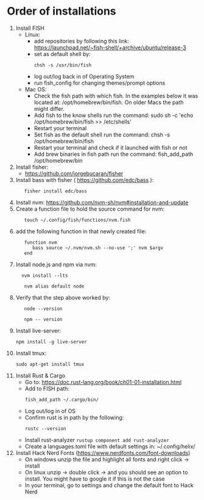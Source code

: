 # Order of installations

1. Install FISH
   - Linux:
      - add repositories by following this link: https://launchpad.net/~fish-shell/+archive/ubuntu/release-3
      - set as default shell by:
        ```
        chsh -s /usr/bin/fish
      - log out/log back in of Operating System
      - run fish_config for changing themes/prompt options
   - Mac OS:
      - Check the fish path with which fish. In the examples below it was located at: /opt/homebrew/bin/fish. On older Macs the path might differ.
      - Add fish to the know shells run the command: sudo sh -c 'echo /opt/homebrew/bin/fish >> /etc/shells'
      - Restart your terminal
      - Set fish as the default shell run the command: chsh -s /opt/homebrew/bin/fish
      - Restart your terminal and check if it launched with fish or not
      - Add brew binaries in fish path run the command: fish_add_path /opt/homebrew/bin 
3. Install fisher:
    - https://github.com/jorgebucaran/fisher
4. Install bass with fisher ( https://github.com/edc/bass ):
   ```
      fisher install edc/bass
   ```
5. Install nvm: https://github.com/nvm-sh/nvm#installation-and-update
6. Create a function file to hold the source command for nvm:
   ```
      touch ~/.config/fish/functions/nvm.fish
   ```
7. add the following function in that newly created file:
     ```
        function nvm
           bass source ~/.nvm/nvm.sh --no-use ';' nvm $argv
        end
     ```
8. Install node.js and npm via nvm:
    ```
      nvm install --lts
    ```
   ```
      nvm alias default node
   ```
9. Verify that the step above worked by:
   ```
      node --version
   ```
   ```
      npm -- version
   ```
14. Install live-server:
    ```
    npm install -g live-server
    ```
15. Install tmux:
    ```
    sudo apt-get install tmux
    ```
16. Install Rust & Cargo
    - Go to: https://doc.rust-lang.org/book/ch01-01-installation.html
    - Add to FISH path:
      ```
      fish_add_path ~/.cargo/bin/
      ```
    - Log out/log in of OS
    - Confirm rust is in path by the following:
      ```
      rustc --version
      ```
    - Install rust-analyzer  ```rustup component add rust-analyzer```
    - Create a languages.toml file with default settings in: ~/.config/helix/ 
17. Install Hack Nerd Fonts (https://www.nerdfonts.com/font-downloads)
    - On windows unzip the file and highlight all fonts and right click -> install
    - On linux unzip -> double click -> and you should see an option to install. You might have to google it if this is not the case
    - In your terminal, go to settings and change the default font to Hack Nerd
